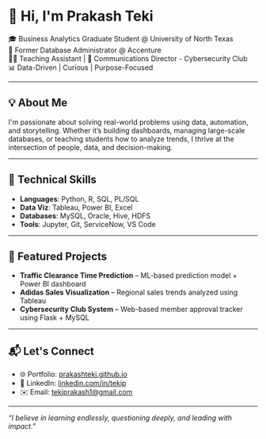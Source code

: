 # 👋 Hi, I'm Prakash Teki

🎓 Business Analytics Graduate Student @ University of North Texas  
💼 Former Database Administrator @ Accenture  
🧑‍🏫 Teaching Assistant | 📢 Communications Director - Cybersecurity Club  
📊 Data-Driven | Curious | Purpose-Focused

---

## 💡 About Me
I'm passionate about solving real-world problems using data, automation, and storytelling. Whether it’s building dashboards, managing large-scale databases, or teaching students how to analyze trends, I thrive at the intersection of people, data, and decision-making.

---

## 🔧 Technical Skills
- **Languages**: Python, R, SQL, PL/SQL  
- **Data Viz**: Tableau, Power BI, Excel  
- **Databases**: MySQL, Oracle, Hive, HDFS  
- **Tools**: Jupyter, Git, ServiceNow, VS Code

---

## 📁 Featured Projects
- **Traffic Clearance Time Prediction** – ML-based prediction model + Power BI dashboard  
- **Adidas Sales Visualization** – Regional sales trends analyzed using Tableau  
- **Cybersecurity Club System** – Web-based member approval tracker using Flask + MySQL

---

## 📬 Let's Connect
- 🌐 Portfolio: [prakashteki.github.io](https://prakashteki.github.io)  
- 💼 LinkedIn: [linkedin.com/in/tekip](https://linkedin.com/in/tekip)  
- ✉️ Email: tekiprakash1@gmail.com

---

_“I believe in learning endlessly, questioning deeply, and leading with impact.”_

